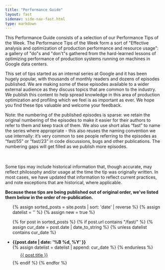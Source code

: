 ```yaml
---
title: "Performance Guide"
layout: fast
sidenav: side-nav-fast.html
type: markdown
---
```


This Performance Guide consists of a selection of our Performance Tips of the
Week. The Performance Tips of the Week form a sort of "Effective analysis and
optimization of production performance and resource usage": a gallery
of "do"s and "don't"s gathered from the hard-learned lessons of optimizing
performance of production systems running on machines in Google data
centers.

This set of tips started as an internal series at Google and it has been
hugely popular, with thousands of monthly readers and dozens of episodes
published. We are making some of these episodes available to a wider
external audience as they discuss topics that are common to the industry.
We publish this content to help spread knowledge in this area of production
optimization and profiling which we feel is as important as ever. We hope
you find these tips valuable and welcome your feedback.

<p class="note">
Note: the numbering of the published episodes is sparse: we retain the
original numbering of the episodes to make it easier for their authors to
refer to them and keep track of them. We also use short alias “fast” to
name the series where appropriate - this also reuses the naming convention
we use internally: it’s very common to see people referring to the episodes
as “fast/55” or “fast/23” in code discussions, bugs and other publications.
The numbering gaps will get filled as we publish more episodes.

<br/><br/>
Some tips may include historical information that, though accurate, may reflect
philosophy and/or usage at the time the tip was originally written. In most
cases, we have updated that information to reflect current practices, and note
exceptions that are historical, where applicable.
</p>

**Because these tips are being published out of original order, we've listed them
below in the order of re-publication.**

<ul>
  {% assign sorted_posts = site.posts | sort: 'date' | reverse %}
  {% assign datelist = '' %}
  {% assign new = true %}

  {% for post in sorted_posts %}
    {% if post.url contains "/fast/" %}
      {% assign cur_date = post.date | date_to_string %}
      {% unless datelist contains cur_date %}
        <li><b>{{post.date | date: '%B %d, %Y' }}</b></li>
        {% assign datelist = datelist | append: cur_date %}
      {% endunless %}
        <p style="text-indent:25px;line-height:5px;">
        <a href="{{ site.baseurl }}{{ post.url }}">{{ post.title }}</a>
        </p>
    {% endif %}
  {% endfor %}
</ul>

